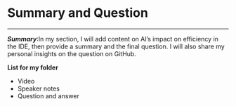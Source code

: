 # **Summary and Question**
---

***Summary***:In my section, I will add content on AI’s impact on efficiency in the IDE, then provide a summary and the final question. I will also share my personal insights on the question on GitHub.

**List for my folder**
- Video 
- Speaker notes
- Question and answer

